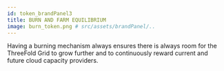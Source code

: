 ```yaml
---
id: token_brandPanel3
title: BURN AND FARM EQUILIBRIUM 
image: burn_token.png # src/assets/brandPanel/..
---
```

Having a burning mechanism always ensures there is always room for the ThreeFold Grid to grow further and to continuously reward current and future cloud capacity providers.
